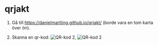 # qrjakt

1. Gå till https://danielmartling.github.io/qrjakt/ (borde vara en tom karta över ön).

2. Skanna en qr-kod: ![QR-kod 2](ig/qr/qr-lillgårn.png), ![QR-kod 2](ig/qr/qr-högstapunkt.png)
